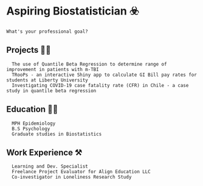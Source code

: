 # Aspiring Biostatistician ☣️
    What's your professional goal?
## Projects 👨‍💼
      The use of Quantile Beta Regression to determine range of improvement in patients with m-TBI
      TRooPs - an interactive Shiny app to calculate GI Bill pay rates for students at Liberty University
      Investigating COVID-19 case fatality rate (CFR) in Chile - a case study in quantile beta regression
      
## Education 👨‍🎓
      MPH Epidemiology
      B.S Psychology
      Graduate studies in Biostatistics
## Work Experience ⚒️
      Learning and Dev. Specialist
      Freelance Project Evaluator for Align Education LLC
      Co-investigator in Loneliness Research Study

